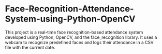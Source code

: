 # Face-Recognition-Attendance-System-using-Python-OpenCV
This project is a real-time face recognition-based attendance system developed using Python, OpenCV, and the face_recognition library. It uses a webcam to recognize predefined faces and logs their attendance in a CSV file with the current date.
